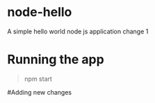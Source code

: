# node-hello
A simple hello world node js application
change 1

# Running the app
>npm start

#Adding new changes
